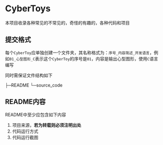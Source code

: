# CyberToys

本项目收录各种常见的不常见的，奇怪的有趣的，各种代码和项目



## 提交格式

每个`CyberToy`应单独创建一个文件夹，其名称格式为：`序号_内容简述_开发语言`，例如`01_心型图形_C`表示这个`CyberToy`的序号是`01`，内容是输出心型图形，使用`C`语言编写

同时需保证文件结构如下

├─README
└─source_code



## README内容

README中至少应包含如下内容

1. 项目来源，**若为转载则必须注明出处**
2. 代码运行方式
3. 代码运行截图